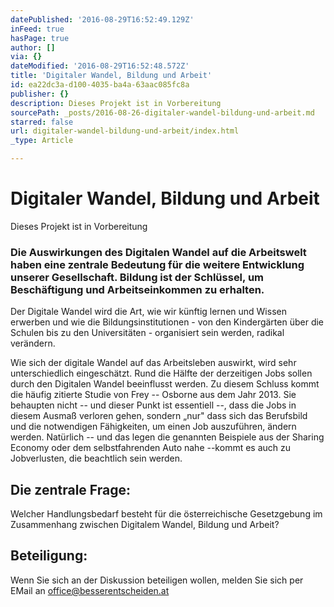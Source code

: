 ```yaml
---
datePublished: '2016-08-29T16:52:49.129Z'
inFeed: true
hasPage: true
author: []
via: {}
dateModified: '2016-08-29T16:52:48.572Z'
title: 'Digitaler Wandel, Bildung und Arbeit'
id: ea22dc3a-d100-4035-ba4a-63aac085fc8a
publisher: {}
description: Dieses Projekt ist in Vorbereitung
sourcePath: _posts/2016-08-26-digitaler-wandel-bildung-und-arbeit.md
starred: false
url: digitaler-wandel-bildung-und-arbeit/index.html
_type: Article

---
```

# Digitaler Wandel, Bildung und Arbeit

Dieses Projekt ist in Vorbereitung

### Die Auswirkungen des Digitalen Wandel auf die Arbeitswelt haben eine zentrale Bedeutung für die weitere Entwicklung unserer Gesellschaft. Bildung ist der Schlüssel, um Beschäftigung und Arbeitseinkommen zu erhalten.

Der Digitale Wandel wird die Art, wie wir künftig lernen und Wissen erwerben und wie die Bildungsinstitutionen - von den Kindergärten über die Schulen bis zu den Universitäten - organisiert sein werden, radikal verändern.

Wie sich der digitale Wandel auf das Arbeitsleben auswirkt, wird sehr unterschiedlich eingeschätzt. Rund die Hälfte der derzeitigen Jobs sollen durch den Digitalen Wandel beeinflusst werden. Zu diesem Schluss kommt die häufig zitierte Studie von Frey -- Osborne aus dem Jahr 2013\. Sie behaupten nicht -- und dieser Punkt ist essentiell --, dass die Jobs in diesem Ausmaß verloren gehen, sondern „nur" dass sich das Berufsbild und die notwendigen Fähigkeiten, um einen Job auszuführen, ändern werden. Natürlich -- und das legen die genannten Beispiele aus der Sharing Economy oder dem selbstfahrenden Auto nahe --kommt es auch zu Jobverlusten, die beachtlich sein werden.

## Die zentrale Frage:

Welcher Handlungsbedarf besteht für die österreichische Gesetzgebung im Zusammenhang zwischen Digitalem Wandel, Bildung und Arbeit?

## Beteiligung:

Wenn Sie sich an der Diskussion beteiligen wollen, melden Sie sich per EMail an office@besserentscheiden.at
